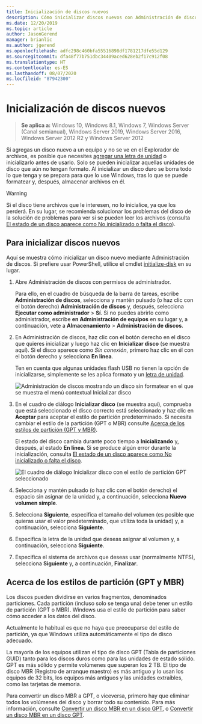 ```yaml
---
title: Inicialización de discos nuevos
description: Cómo inicializar discos nuevos con Administración de discos y prepararlos para su uso. También incluye vínculos para la solución de problemas.
ms.date: 12/20/2019
ms.topic: article
author: JasonGerend
manager: brianlic
ms.author: jgerend
ms.openlocfilehash: adfc298c460bfa55516898df1781217dfe55d129
ms.sourcegitcommit: dfa48f77b751dbc34409aced628eb2f17c912f08
ms.translationtype: HT
ms.contentlocale: es-ES
ms.lasthandoff: 08/07/2020
ms.locfileid: "87942300"
---
```

# <a name="initialize-new-disks"></a>Inicialización de discos nuevos

> **Se aplica a:** Windows 10, Windows 8.1, Windows 7, Windows Server (Canal semianual), Windows Server 2019, Windows Server 2016, Windows Server 2012 R2 y Windows Server 2012

Si agregas un disco nuevo a un equipo y no se ve en el Explorador de archivos, es posible que necesites [agregar una letra de unidad](change-a-drive-letter.md) o inicializarlo antes de usarlo. Solo se pueden inicializar aquellas unidades de disco que aún no tengan formato. Al inicializar un disco duro se borra todo lo que tenga y se prepara para que lo use Windows, tras lo que se puede formatear y, después, almacenar archivos en él.

> [!WARNING]
> Si el disco tiene archivos que le interesen, no lo inicialice, ya que los perderá. En su lugar, se recomienda solucionar los problemas del disco de la solución de problemas para ver si se pueden leer los archivos (consulta [El estado de un disco aparece como No inicializado o falta el disco](troubleshooting-disk-management.md#disks-that-are-missing-or-not-initialized-plus-general-troubleshooting-steps)).

## <a name="to-initialize-new-disks"></a>Para inicializar discos nuevos

Aquí se muestra cómo inicializar un disco nuevo mediante Administración de discos. Si prefiere usar PowerShell, utilice el cmdlet [initialize-disk](/powershell/module/storage/initialize-disk) en su lugar.

1. Abre Administración de discos con permisos de administrador.

    Para ello, en el cuadro de búsqueda de la barra de tareas, escribe **Administración de discos**, selecciona y mantén pulsado (o haz clic con el botón derecho) **Administración de discos** y, después, selecciona **Ejecutar como administrador** > **Sí**. Si no puedes abrirlo como administrador, escribe **en Administración de equipos** en su lugar y, a continuación, vete a **Almacenamiento** > **Administración de discos**.
1. En Administración de discos, haz clic con el botón derecho en el disco que quieres inicializar y luego haz clic en **Inicializar disco** (se muestra aquí). Si el disco aparece como *Sin conexión*, primero haz clic en él con el botón derecho y selecciona **En línea**.

     Ten en cuenta que algunas unidades flash USB no tienen la opción de inicializarse, simplemente se les aplica formato y un [letra de unidad](change-a-drive-letter.md).

    ![Administración de discos mostrando un disco sin formatear en el que se muestra el menú contextual Inicializar disco](media/uninitialized-disk.PNG)
2. En el cuadro de diálogo **Inicializar disco** (se muestra aquí), comprueba que está seleccionado el disco correcto está seleccionado y haz clic en **Aceptar** para aceptar el estilo de partición predeterminado. Si necesita cambiar el estilo de la partición (GPT o MBR) consulte [Acerca de los estilos de partición (GPT y MBR)](#about-partition-styles---gpt-and-mbr).

     El estado del disco cambia durante poco tiempo a **Inicializando** y, después, al estado **En línea**. Si se produce algún error durante la inicialización, consulta [El estado de un disco aparece como No inicializado o falta el disco](troubleshooting-disk-management.md#disks-that-are-missing-or-not-initialized-plus-general-troubleshooting-steps).

    ![El cuadro de diálogo Inicializar disco con el estilo de partición GPT seleccionado](media/initialize-disk.PNG)

3. Selecciona y mantén pulsado (o haz clic con el botón derecho) el espacio sin asignar de la unidad y, a continuación, selecciona **Nuevo volumen simple**.
4. Selecciona **Siguiente**, especifica el tamaño del volumen (es posible que quieras usar el valor predeterminado, que utiliza toda la unidad) y, a continuación, selecciona **Siguiente**.
5. Especifica la letra de la unidad que deseas asignar al volumen y, a continuación, selecciona **Siguiente**.
6. Especifica el sistema de archivos que deseas usar (normalmente NTFS), selecciona **Siguiente** y, a continuación, **Finalizar**.

## <a name="about-partition-styles---gpt-and-mbr"></a>Acerca de los estilos de partición (GPT y MBR)

Los discos pueden dividirse en varios fragmentos, denominados particiones. Cada partición (incluso solo se tenga una) debe tener un estilo de partición (GPT o MBR). Windows usa el estilo de partición para saber cómo acceder a los datos del disco.

Actualmente lo habitual es que no haya que preocuparse del estilo de partición, ya que Windows utiliza automáticamente el tipo de disco adecuado.

La mayoría de los equipos utilizan el tipo de disco GPT (Tabla de particiones GUID) tanto para los discos duros como para las unidades de estado sólido. GPT es más sólido y permite volúmenes que superan los 2 TB. El tipo de disco MBR (Registro de arranque maestro) es más antiguo y lo usan los equipos de 32 bits, los equipos más antiguos y las unidades extraíbles, como las tarjetas de memoria.

Para convertir un disco MBR a GPT, o viceversa, primero hay que eliminar todos los volúmenes del disco y borrar todo su contenido. Para más información, consulte [Convertir un disco MBR en un disco GPT](change-an-mbr-disk-into-a-gpt-disk.md), o [Convertir un disco MBR en un disco GPT](change-a-gpt-disk-into-an-mbr-disk.md).
